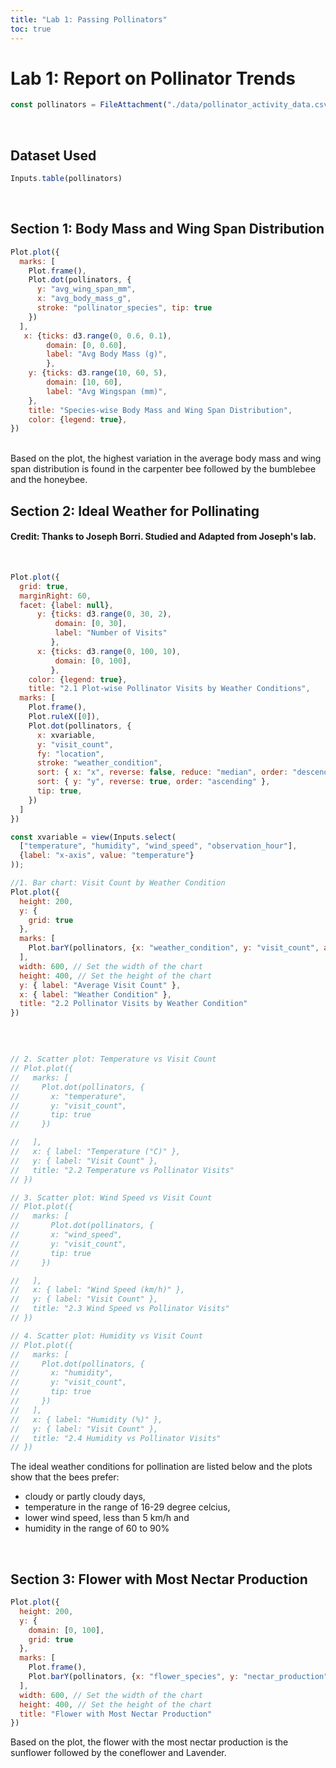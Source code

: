 ```yaml
---
title: "Lab 1: Passing Pollinators"
toc: true
---
```


# Lab 1: Report on Pollinator Trends
<!--  Fetch pollinator data -->

```js
const pollinators = FileAttachment("./data/pollinator_activity_data.csv").csv({ typed: true })
```
<br>

## Dataset Used

```js
Inputs.table(pollinators)
```
<br>

## Section 1: Body Mass and Wing Span Distribution

```js
Plot.plot({
  marks: [
    Plot.frame(),
    Plot.dot(pollinators, {
      y: "avg_wing_span_mm", 
      x: "avg_body_mass_g", 
      stroke: "pollinator_species", tip: true
    })
  ],
   x: {ticks: d3.range(0, 0.6, 0.1),
        domain: [0, 0.60],
        label: "Avg Body Mass (g)",
        },
    y: {ticks: d3.range(10, 60, 5),
        domain: [10, 60],
        label: "Avg Wingspan (mm)",
    },   
    title: "Species-wise Body Mass and Wing Span Distribution",
    color: {legend: true},
})
```
<br>
Based on the plot, the highest variation in the average body mass and wing span distribution is found in the carpenter bee followed by the bumblebee and the honeybee.
<br>

## Section 2: Ideal Weather for Pollinating

#### Credit: Thanks to Joseph Borri. Studied and Adapted from Joseph's lab.
<br>

```js
Plot.plot({
  grid: true,
  marginRight: 60,
  facet: {label: null}, 
      y: {ticks: d3.range(0, 30, 2),
          domain: [0, 30],
          label: "Number of Visits"
         },
      x: {ticks: d3.range(0, 100, 10),
          domain: [0, 100],
         },  
    color: {legend: true}, 
    title: "2.1 Plot-wise Pollinator Visits by Weather Conditions",
  marks: [
    Plot.frame(),
    Plot.ruleX([0]),
    Plot.dot(pollinators, {
      x: xvariable,
      y: "visit_count",
      fy: "location",
      stroke: "weather_condition",
      sort: { x: "x", reverse: false, reduce: "median", order: "descending" },
      sort: { y: "y", reverse: true, order: "ascending" },
      tip: true,
    })
  ]
})
```

```js
const xvariable = view(Inputs.select(
  ["temperature", "humidity", "wind_speed", "observation_hour"],
  {label: "x-axis", value: "temperature"}
));
```

```js
//1. Bar chart: Visit Count by Weather Condition
Plot.plot({
  height: 200,
  y: {
    grid: true
  },
  marks: [
    Plot.barY(pollinators, {x: "weather_condition", y: "visit_count", aggregate: "mean", fill: "#69b3a2"})
  ],
  width: 600, // Set the width of the chart
  height: 400, // Set the height of the chart
  y: { label: "Average Visit Count" },
  x: { label: "Weather Condition" },
  title: "2.2 Pollinator Visits by Weather Condition"
})
```
<br>

```js

// 2. Scatter plot: Temperature vs Visit Count
// Plot.plot({
//   marks: [
//     Plot.dot(pollinators, {
//       x: "temperature",
//       y: "visit_count",
//       tip: true
//     })

//   ],
//   x: { label: "Temperature (°C)" },
//   y: { label: "Visit Count" },
//   title: "2.2 Temperature vs Pollinator Visits"
// })
```

```js
// 3. Scatter plot: Wind Speed vs Visit Count
// Plot.plot({
//   marks: [
//       Plot.dot(pollinators, {
//       x: "wind_speed",
//       y: "visit_count",
//       tip: true
//     })

//   ],
//   x: { label: "Wind Speed (km/h)" },
//   y: { label: "Visit Count" },
//   title: "2.3 Wind Speed vs Pollinator Visits"
// })
```

```js
// 4. Scatter plot: Humidity vs Visit Count
// Plot.plot({
//   marks: [
//     Plot.dot(pollinators, { 
//       x: "humidity",
//       y: "visit_count", 
//       tip: true
//     })
//   ],
//   x: { label: "Humidity (%)" },
//   y: { label: "Visit Count" },
//   title: "2.4 Humidity vs Pollinator Visits"
// })
```

The ideal weather conditions for pollination are listed below and the plots show that the bees prefer:
<ul>
  <li> cloudy or partly cloudy days, </li>
  <li> temperature in the range of 16-29 degree celcius, </li>
  <li> lower wind speed, less than 5 km/h and</li>
  <li> humidity in the range of 60 to 90%</li>
</ul>

<br>

## Section 3: Flower with Most Nectar Production

```js
Plot.plot({
  height: 200,
  y: {
    domain: [0, 100],
    grid: true
  },
  marks: [
    Plot.frame(),
    Plot.barY(pollinators, {x: "flower_species", y: "nectar_production", aggregate: "mean", fill: "#69b3a2"})
  ],
  width: 600, // Set the width of the chart
  height: 400, // Set the height of the chart
  title: "Flower with Most Nectar Production"
})
```

Based on the plot, the flower with the most nectar production is the sunflower followed by the coneflower and Lavender.



